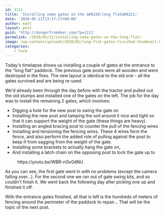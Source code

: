 ```yaml
---
id: 1111
title: 'Installing some gates on the &#8220;long flat&#8221;'
date: '2020-05-21T13:17:17+00:00'
author: matt
layout: post
guid: 'http://dangerfromdeer.com/?p=1111'
permalink: /2020/05/21/installing-some-gates-on-the-long-flat/
image: /wp-content/uploads/2020/05/long-flat-gates-finished-thumbnail-880x660.png
categories:
    - Farm
---
```


Today's timelapse shows us installing a couple of gates at the entrance to the "long flat" paddock. The previous gate posts were all wooden and were destroyed in the fires. The new layout is identical to the old one - all the gates survived and are being re-used.

We'd already been through the day before with the tractor and pulled out the old stumps and installed one of the gates on the left. The job for the day was to install the remaining 2 gates, which involves:

- Digging a hole for the new post to swing the gate on
- Installing the new post and tamping the soil around it nice and tight so that it can support the weight of the gate (these things are heavy)
- Installing an angled bracing post to counter the pull of the fencing wires
- Installing and tensioning the fencing wires. These 4 wires form the fence, and also perform the added role of pulling against the post to keep if from sagging from the weight of the gate.
- Installing some brackets to actually hang the gate on,
- And installing a latch chain on the opposing post to lock the gate up to

<figure class="wp-block-embed-youtube wp-block-embed is-type-video is-provider-youtube wp-embed-aspect-16-9 wp-has-aspect-ratio"><div class="wp-block-embed__wrapper">https://youtu.be/WBR-nGv0dNU </div></figure>As you can see, the first gate went in with no problems (except the camera falling over...). For the second one we ran out of gate swing kits, and so couldn't finish it. We went back the following day after picking one up and finished it off.

With the entrance gates finished, all that is left is the hundreds of meters of fencing around the perimeter of the paddock to repair... That will be the topic of the next post.